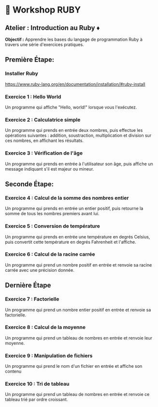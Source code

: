 # :rocket: Workshop RUBY
## Atelier : Introduction au Ruby ♦️

**Objectif :** Apprendre les bases du langage de programmation Ruby à travers une série d'exercices pratiques.

## Première Étape:

### Installer Ruby

https://www.ruby-lang.org/en/documentation/installation/#ruby-install

### Exercice 1 : Hello World

Un programme qui affiche "Hello, world!" lorsque vous l'exécutez.

### Exercice 2 : Calculatrice simple

Un programme qui prends en entrée deux nombres, puis effectue les opérations suivantes : addition, soustraction, multiplication et division sur ces nombres, en affichant les résultats.

### Exercice 3 : Vérification de l'âge

Un programme qui prends en entrée à l'utilisateur son âge, puis affiche un message indiquant s'il est majeur ou mineur.

## Seconde Étape:

### Exercice 4 : Calcul de la somme des nombres entier

Un programme qui prends en entrée un entier positif, puis retourne la somme de tous les nombres premiers avant lui.

### Exercice 5 : Conversion de température

Un programme qui prends en entrée une température en degrés Celsius, puis convertit cette température en degrés Fahrenheit et l'affiche.

### Exercice 6 : Calcul de la racine carrée

Un programme qui prend un nombre positif en entrée et renvoie sa racine carrée avec une précision donnée.

## Dernière Étape

### Exercice 7 : Factorielle

Un programme qui prend un nombre entier positif en entrée et renvoie sa factorielle.

### Exercice 8 : Calcul de la moyenne

Un programme qui prend un tableau de nombres en entrée et renvoie leur moyenne.

### Exercice 9 : Manipulation de fichiers

Un programme qui prend le nom d'un fichier en entrée et affiche son contenu

### Exercice 10 : Tri de tableau

Un programme qui prend un tableau de nombres en entrée et renvoie ce tableau trié par ordre croissant.
